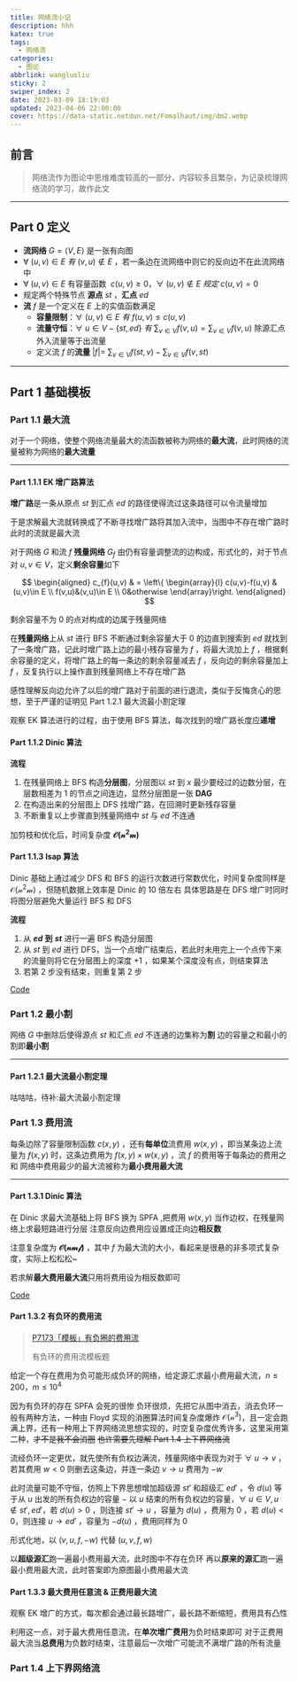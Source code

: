 ```yaml
---
title: 网络流小记
description: hhh
katex: true
tags:
  - 网络流
categories:
  - 图论
abbrlink: wangluoliu
sticky: 2
swiper_index: 2
date: 2023-03-09 18:19:03
updated: 2023-04-06 22:00:00
cover: https://data-static.netdun.net/Fomalhaut/img/dm2.webp
---
```


## 前言

> 网络流作为图论中思维难度较高的一部分，内容较多且繁杂，为记录梳理网络流的学习，故作此文

---

## Part 0 定义

* **流网络** $G=\left \langle V,E \right \rangle$ 是一张有向图
* $\forall\ (u,v)\in E\ 有\ (v,u)\notin E$ ，若一条边在流网络中则它的反向边不在此流网络中
* $\forall\ (u,v)\in E$ 有容量函数 $\ c(u,v)\ge 0$，$\forall\ (u,v) \notin E \ 规定\ c(u,v)= 0$
* 规定两个特殊节点 **源点** $st$ ，**汇点** $ed$
* **流** $f$ 是一个定义在 $E$ 上的实值函数满足
  * **容量限制**：$\forall\ (u,v)\in E\ 有\ f(u,v)\le c(u,v)$
  * **流量守恒**：$\forall\ u\in V- \left \{st,ed\right \}\ 有\ \sum_{v\in V}f(v,u) =\sum_{v\in V}f(v,u)$ 除源汇点外入流量等于出流量
  * 定义流 $f$ 的**流量** $\left | f \right | =\ \sum_{v\in V}f(st,v)-\sum_{v\in V}f(v,st)$

---

## Part 1 基础模板

### Part 1.1 最大流

对于一个网络，使整个网络流量最大的流函数被称为网络的**最大流**，此时网络的流量被称为网络的**最大流量**

---

#### Part 1.1.1 EK 增广路算法

**增广路**是一条从原点 $st$ 到汇点 $ed$ 的路径使得流过这条路径可以令流量增加

于是求解最大流就转换成了不断寻找增广路将其加入流中，当图中不存在增广路时此时的流就是最大流

对于网络 $G$ 和流 $f$ **残量网络** $G_{f}$ 由仍有容量调整流的边构成，形式化的，对于节点对 $u,v\in V$，定义**剩余容量**如下

$$
\begin{aligned}
 c_{f}(u,v) & = \left\{
  \begin{array}{l}
  c(u,v)-f(u,v) &(u,v)\in E
  \\
  f(v,u)&(v,u)\in E
  \\
  0&otherwise
  \end{array}\right.
  \end{aligned}
$$

剩余容量不为 $0$ 的点对构成的边属于残量网络

在**残量网络**上从 $st$ 进行 BFS 不断通过剩余容量大于 $0$ 的边直到搜索到 $ed$ 就找到了一条增广路，记此时增广路上边的最小残存容量为 $f$ ，将最大流加上 $f$ ，根据剩余容量的定义，将增广路上的每一条边的剩余容量减去 $f$ ，反向边的剩余容量加上 $f$ ，反复执行以上操作直到残量网络上不存在增广路

感性理解反向边允许了以后的增广路对于前面的进行退流，类似于反悔贪心的思想，至于严谨的证明见 Part 1.2.1 最大流最小割定理

观察 EK 算法进行的过程，由于使用 BFS 算法，每次找到的增广路长度应**递增**

#### Part 1.1.2 Dinic 算法

**流程**

1. 在残量网络上 BFS 构造**分层图**，分层图以 $st$ 到 $x$ 最少要经过的边数分层，在层数相差为 $1$ 的节点之间连边，显然分层图是一张 **DAG**
2. 在构造出来的分层图上 DFS 找增广路，在回溯时更新残存容量
3. 不断重复以上步骤直到残量网络中 $st$ 与 $ed$ 不连通

加剪枝和优化后，时间复杂度 **$\mathcal{O(n^2m)}$**

#### Part 1.1.3 Isap 算法

Dinic 基础上通过减少 DFS 和 BFS 的运行次数进行常数优化，时间复杂度同样是 $\mathcal{O(n^2m)}$ ，但随机数据上效率是 Dinic 的 $10$ 倍左右
具体思路是在 DFS 增广时同时将图分层避免大量运行 BFS 和 DFS

**流程**

1. 从 **$ed$** **到** **$st$** 进行一遍 BFS 构造分层图
2. 从 $st$ 到 $ed$ 进行 DFS，当一个点增广结束后，若此时未用完上一个点传下来的流量则将它在分层图上的深度 $+1$ ，如果某个深度没有点，则结束算法
3. 若第 $2$ 步没有结束，则重复第 $2$ 步

[Code](https://github.com/linhanpi/code/blob/main/code/%E5%9B%BE%E8%AE%BA/%E7%BD%91%E7%BB%9C%E6%B5%81/%E6%9C%80%E5%A4%A7%E6%B5%81/%E3%80%8C%E6%A8%A1%E6%9D%BF%E3%80%8D_ISAP.cpp)

### Part 1.2 最小割

网络 $G$ 中删除后使得源点 $st$ 和汇点 $ed$ 不连通的边集称为**割**
边的容量之和最小的割即**最小割**

---

#### Part 1.2.1 最大流最小割定理

咕咕咕，待补:最大流最小割定理

### Part 1.3 费用流

每条边除了容量限制函数 $c(x,y)$ ，还有**每单位**流费用 $w(x,y)$ ，即当某条边上流量为 $f(x,y)$ 时，这条边费用为 $f(x,y)\times w(x,y)$ ，流 $f$ 的费用等于每条边的费用之和
网络中费用最少的最大流被称为**最小费用最大流**

---

#### Part 1.3.1 Dinic 算法

在 Dinic 求最大流基础上将 BFS 换为 SPFA ,把费用 $w(x,y)$ 当作边权，在残量网络上求最短路进行分层
注意反向边费用应设置成正向边**相反数**

注意复杂度为 **$\mathcal{O(nmf)}$** ，其中 $f$ 为最大流的大小，看起来是很悬的非多项式复杂度，实际上松松松~

若求解**最大费用最大流**只用将费用设为相反数即可

[Code](https://github.com/linhanpi/code/blob/main/code/%E5%9B%BE%E8%AE%BA/%E7%BD%91%E7%BB%9C%E6%B5%81/%E8%B4%B9%E7%94%A8%E6%B5%81/%E3%80%8C%E6%A8%A1%E6%9D%BF%E3%80%8D_%E5%A4%9A%E8%B7%AF%E5%A2%9E%E5%B9%BFSPFA.cpp)

#### Part 1.3.2 有负环的费用流

>[P7173「模板」有负圈的费用流](https://www.luogu.com.cn/problem/P7173)
>
>有负环的费用流模板题

给定一个存在费用为负可能形成负环的网络，给定源汇求最小费用最大流，$n\le 200$，$m\le 10^4$

因为有负环的存在 SPFA 会死的很惨
负环很烦，先把它从图中消去，消去负环一般有两种方法，一种由 Floyd 实现的消圈算法时间复杂度爆炸 $\mathcal{O(n^3)}$，且一定会跑满上界，还有一种用上下界网络流思想实现的，时空复杂度优秀许多，这里采用第二种，~~才不是我不会消圈~~
~~也许需要先理解 Part 1.4 上下界网络流~~

流经负环一定更优，就先使所有负权边满流，残量网络中表现为对于 $\forall\ u \to v$ ，若其费用 $w<0$ 则删去这条边，并连一条边 $v\to u$ 费用为 $-w$

此时流量可能不守恒，仿照上下界思想增加超级源 $st'$ 和超级汇 $ed'$ ，令 $d(u)$ 等于从 $u$ 出发的所有负权边的容量 $-$ 以 $u$ 结束的所有负权边的容量，$\forall\ u \in V ,u\notin st',ed'$，若 $d(u)>0$ ，则连接 $st' \to u$ ，容量为 $d(u)$ ，费用为 $0$ ，若 $d(u)<0$，则连接 $u \to ed'$ ，容量为 $-d(u)$ ，费用同样为 $0$

形式化地，以 $(v,u,f,-w)$ 代替 $(u,v,f,w)$

以**超级源汇**跑一遍最小费用最大流，此时图中不存在负环
再以**原来的源汇**跑一遍最小费用最大流，此时答案即为原图最小费用最大流

#### Part 1.3.3 最大费用任意流 & 正费用最大流

观察 EK 增广的方式，每次都会通过最长路增广，最长路不断缩短，费用具有凸性

利用这一点，对于最大费用任意流，在**单次增广费用**为负时结束即可
对于正费用最大流当**总费用**为负数时结束，注意最后一次增广可能流不满增广路的所有流量

### Part 1.4 上下界网络流

